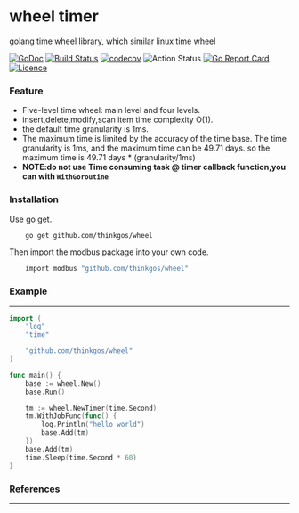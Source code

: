 # wheel timer

golang time wheel library, which similar linux time wheel

[![GoDoc](https://godoc.org/github.com/thinkgos/wheel?status.svg)](https://godoc.org/github.com/thinkgos/wheel)
[![Build Status](https://travis-ci.org/thinkgos/wheel.svg?branch=master)](https://travis-ci.org/thinkgos/wheel)
[![codecov](https://codecov.io/gh/thinkgos/wheel/branch/master/graph/badge.svg)](https://codecov.io/gh/thinkgos/wheel)
![Action Status](https://github.com/thinkgos/wheel/workflows/Go/badge.svg)
[![Go Report Card](https://goreportcard.com/badge/github.com/thinkgos/wheel)](https://goreportcard.com/report/github.com/thinkgos/wheel)
[![Licence](https://img.shields.io/github/license/thinkgos/wheel)](https://raw.githubusercontent.com/thinkgos/wheel/master/LICENSE)  

### Feature

 - Five-level time wheel: main level and four levels.
 - insert,delete,modify,scan item time complexity O(1).
 - the default time granularity is 1ms.
 - The maximum time is limited by the accuracy of the time base. The time granularity is 1ms, 
 and the maximum time can be 49.71 days. so the maximum time is 49.71 days * (granularity/1ms)
 - **NOTE:do not use Time consuming task @ timer callback function,you can with `WithGoroutine`** 


### Installation

Use go get.
```bash
    go get github.com/thinkgos/wheel
```

Then import the modbus package into your own code.
```bash
    import modbus "github.com/thinkgos/wheel"
```

### Example

---

```go
import (
	"log"
	"time"

	"github.com/thinkgos/wheel"
)

func main() {
	base := wheel.New()
	base.Run()

	tm := wheel.NewTimer(time.Second)
	tm.WithJobFunc(func() {
		log.Println("hello world")
		base.Add(tm)
	})
	base.Add(tm)
	time.Sleep(time.Second * 60)
}
```

### References

---
